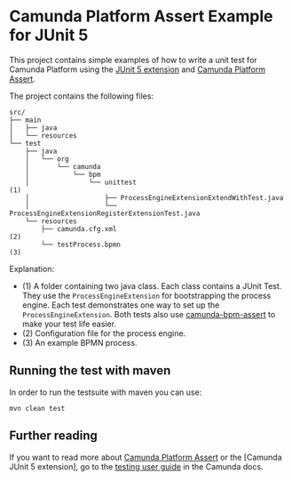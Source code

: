 # Camunda Platform Assert Example for JUnit 5

This project contains simple examples of how to write a unit test for Camunda Platform using the [JUnit 5 extension][junit5] and [Camunda Platform Assert][assert].

The project contains the following files:

```
src/
├── main
│   ├── java
│   └── resources
└── test
    ├── java
    │   └── org
    │       └── camunda
    │           └── bpm
    │               └── unittest                                               (1)
    │                   ├── ProcessEngineExtensionExtendWithTest.java
    │                   └── ProcessEngineExtensionRegisterExtensionTest.java
    └── resources
        ├── camunda.cfg.xml                                                    (2)
        └── testProcess.bpmn                                                   (3)
```
Explanation:

* (1) A folder containing two java class. Each class contains a JUnit Test. They use the `ProcessEngineExtension` for bootstrapping the process engine. Each test demonstrates one way to set up the `ProcessEngineExtension`. Both tests also use [camunda-bpm-assert][assert] to make your test life easier.
* (2) Configuration file for the process engine.
* (3) An example BPMN process.

## Running the test with maven

In order to run the testsuite with maven you can use:

```
mvn clean test
```

## Further reading
If you want to read more about [Camunda Platform Assert][assert] or the [Camunda JUnit 5 extension], go to the [testing user guide](https://docs.camunda.org/manual/7.19/user-guide/testing/) in the Camunda docs.

[junit5]: https://github.com/camunda/camunda-bpm-platform/tree/master/test-utils/junit5-extension
[assert]: https://github.com/camunda/camunda-bpm-platform/tree/master/test-utils/assert